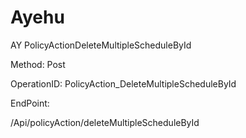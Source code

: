 #     Ayehu


AY PolicyActionDeleteMultipleScheduleById

Method: Post

OperationID: PolicyAction_DeleteMultipleScheduleById

EndPoint:

/Api/policyAction/deleteMultipleScheduleById
